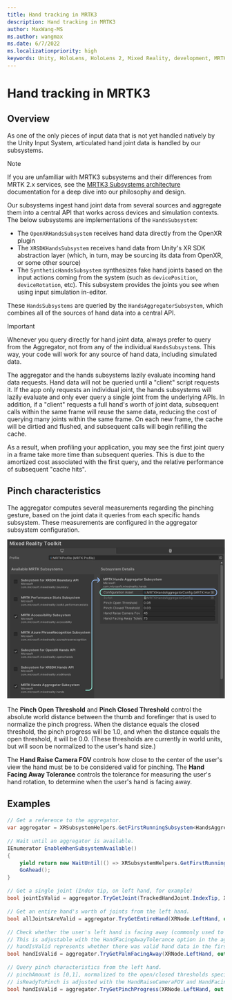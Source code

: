 ```yaml
---
title: Hand tracking in MRTK3
description: Hand tracking in MRTK3
author: MaxWang-MS
ms.author: wangmax
ms.date: 6/7/2022
ms.localizationpriority: high
keywords: Unity, HoloLens, HoloLens 2, Mixed Reality, development, MRTK3, data binding, theme, theming, Mixed Reality Toolkit, hand tracking
---
```


# Hand tracking in MRTK3

## Overview

As one of the only pieces of input data that is not yet handled natively by the Unity Input System, articulated hand joint data is handled by our subsystems.

> [!NOTE]
> If you are unfamiliar with MRTK3 subsystems and their differences from MRTK 2.x services, see the [MRTK3 Subsystems architecture](../../../mrtk3-overview/architecture/subsystems.md) documentation for a deep dive into our philosophy and design.

Our subsystems ingest hand joint data from several sources and aggregate them into a central API that works across devices and simulation contexts. The below subsystems are implementations of the `HandsSubsystem`:

- The `OpenXRHandsSubsystem` receives hand data directly from the OpenXR plugin
- The `XRSDKHandsSubsystem` receives hand data from Unity's XR SDK abstraction layer (which, in turn, may be sourcing its data from OpenXR, or some other source)
- The `SyntheticHandsSubsystem` synthesizes fake hand joints based on the input actions coming from the system (such as `devicePosition`, `deviceRotation`, etc). This subsystem provides the joints you see when using input simulation in-editor.

These `HandsSubsystems` are queried by the `HandsAggregatorSubsystem`, which combines all of the sources of hand data into a central API.

> [!IMPORTANT]
> Whenever you query directly for hand joint data, always prefer to query from the Aggregator, not from any of the individual `HandsSubsystem`s. This way, your code will work for any source of hand data, including simulated data.

The aggregator and the hands subsystems lazily evaluate incoming hand data requests. Hand data will not be queried until a "client" script requests it. If the app only requests an individual joint, the hands subsystems will lazily evaluate and only ever query a single joint from the underlying APIs. In addition, if a "client" requests a full hand's worth of joint data, subsequent calls within the same frame will reuse the same data, reducing the cost of querying many joints within the same frame. On each new frame, the cache will be dirtied and flushed, and subsequent calls will begin refilling the cache.

As a result, when profiling your application, you may see the first joint query in a frame take more time than subsequent queries. This is due to the amortized cost associated with the first query, and the relative performance of subsequent "cache hits".

## Pinch characteristics

The aggregator computes several measurements regarding the pinching gesture, based on the joint data it queries from each specific hands subsystem. These measurements are configured in the aggregator subsystem configuration.

![Hands aggregator subsystem configuration](../../../mrtk3-overview/architecture/images/configuration.png)

The __Pinch Open Threshold__ and __Pinch Closed Threshold__ control the absolute world distance between the thumb and forefinger that is used to normalize the pinch progress. When the distance equals the closed threshold, the pinch progress will be 1.0, and when the distance equals the open threshold, it will be 0.0. (These thresholds are currently in world units, but will soon be normalized to the user's hand size.)

The __Hand Raise Camera FOV__ controls how close to the center of the user's view the hand must be to be considered valid for pinching. The __Hand Facing Away Tolerance__ controls the tolerance for measuring the user's hand rotation, to determine when the user's hand is facing away.

## Examples

```C#
// Get a reference to the aggregator.
var aggregator = XRSubsystemHelpers.GetFirstRunningSubsystem<HandsAggregatorSubsystem>();
```

```C#
// Wait until an aggregator is available.
IEnumerator EnableWhenSubsystemAvailable()
{
    yield return new WaitUntil(() => XRSubsystemHelpers.GetFirstRunningSubsystem<HandsAggregatorSubsystem>() != null);
    GoAhead();
}
```

```C#
// Get a single joint (Index tip, on left hand, for example)
bool jointIsValid = aggregator.TryGetJoint(TrackedHandJoint.IndexTip, XRNode.LeftHand, out HandJointPose jointPose);
```

```C#
// Get an entire hand's worth of joints from the left hand.
bool allJointsAreValid = aggregator.TryGetEntireHand(XRNode.LeftHand, out IReadOnlyList<HandJointPose> joints)
```

```C#
// Check whether the user's left hand is facing away (commonly used to check "aim" intent)
// This is adjustable with the HandFacingAwayTolerance option in the aggregator configuration.
// handIsValid represents whether there was valid hand data in the first place!
bool handIsValid = aggregator.TryGetPalmFacingAway(XRNode.LeftHand, out bool isLeftPalmFacingAway)
```

```C#
// Query pinch characteristics from the left hand.
// pinchAmount is [0,1], normalized to the open/closed thresholds specified in the aggregator confiugration.
// isReadyToPinch is adjusted with the HandRaiseCameraFOV and HandFacingAwayTolerance settings in the configuration.
bool handIsValid = aggregator.TryGetPinchProgress(XRNode.LeftHand, out bool isReadyToPinch, out bool isPinching, out float pinchAmount)
```
